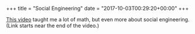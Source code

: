 +++
title = "Social Engineering"
date = "2017-10-03T00:29:20+00:00"
+++

<a href="https://youtu.be/rPh7EQPSaO4?t=3m45s">This video</a> taught me a lot of math, but even more about social engineering. (Link starts near the end of the video.)
			